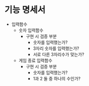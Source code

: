 # 기능 명세서

- 입력함수
  - 숫자 입력함수
    - 구현 시 검증 부분
      - 숫자를 입력했는가?
      - 3자리 숫자를 입력했는가?
      - 서로 다른 3자리수가 맞는가?
  - 게임 종료 입력함수
    - 구현 시 검증 부분
      - 숫자를 입력했는가?
      - 1과 2 둘 중 하나의 수인가?